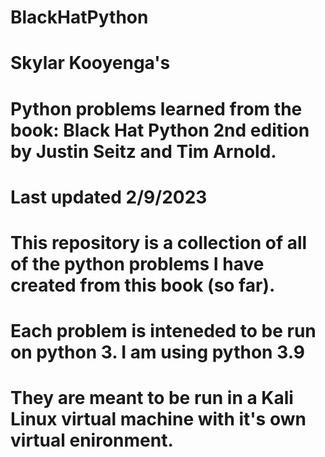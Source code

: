 # BlackHatPython
# Skylar Kooyenga's
# Python problems learned from the book: Black Hat Python 2nd edition by Justin Seitz and Tim Arnold.

# Last updated 2/9/2023

# This repository is a collection of all of the python problems I have created from this book (so far).
# Each problem is inteneded to be run on python 3. I am using python 3.9
# They are meant to be run in a Kali Linux virtual machine with it's own virtual enironment.
